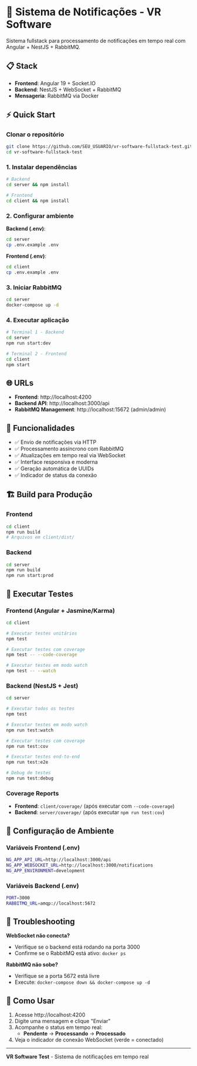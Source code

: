# 🚀 Sistema de Notificações - VR Software

Sistema fullstack para processamento de notificações em tempo real com Angular + NestJS + RabbitMQ.

## 📋 Stack

- **Frontend**: Angular 19 + Socket.IO
- **Backend**: NestJS + WebSocket + RabbitMQ
- **Mensageria**: RabbitMQ via Docker

## ⚡ Quick Start

### Clonar o repositório
```bash
git clone https://github.com/SEU_USUARIO/vr-software-fullstack-test.git
cd vr-software-fullstack-test
```

### 1. Instalar dependências
```bash
# Backend
cd server && npm install

# Frontend  
cd client && npm install
```

### 2. Configurar ambiente

**Backend (.env)**:
```bash
cd server
cp .env.example .env
```

**Frontend (.env)**:
```bash
cd client  
cp .env.example .env
```

### 3. Iniciar RabbitMQ
```bash
cd server
docker-compose up -d
```

### 4. Executar aplicação
```bash
# Terminal 1 - Backend
cd server
npm run start:dev

# Terminal 2 - Frontend  
cd client
npm start
```

## 🌐 URLs

- **Frontend**: http://localhost:4200
- **Backend API**: http://localhost:3000/api
- **RabbitMQ Management**: http://localhost:15672 (admin/admin)

## 🎯 Funcionalidades

- ✅ Envio de notificações via HTTP
- ✅ Processamento assíncrono com RabbitMQ  
- ✅ Atualizações em tempo real via WebSocket
- ✅ Interface responsiva e moderna
- ✅ Geração automática de UUIDs
- ✅ Indicador de status da conexão

## 🏗️ Build para Produção

### Frontend
```bash
cd client
npm run build
# Arquivos em client/dist/
```

### Backend
```bash
cd server  
npm run build
npm run start:prod
```
## 🧪 Executar Testes

### Frontend (Angular + Jasmine/Karma)
```bash
cd client

# Executar testes unitários
npm test

# Executar testes com coverage
npm test -- --code-coverage

# Executar testes em modo watch
npm test -- --watch
```

### Backend (NestJS + Jest)
```bash
cd server

# Executar todos os testes
npm test

# Executar testes em modo watch
npm run test:watch

# Executar testes com coverage
npm run test:cov

# Executar testes end-to-end
npm run test:e2e

# Debug de testes
npm run test:debug
```

### Coverage Reports
- **Frontend**: `client/coverage/` (após executar com `--code-coverage`)
- **Backend**: `server/coverage/` (após executar `npm run test:cov`)

## 🔧 Configuração de Ambiente

### Variáveis Frontend (.env)
```bash
NG_APP_API_URL=http://localhost:3000/api
NG_APP_WEBSOCKET_URL=http://localhost:3000/notifications
NG_APP_ENVIRONMENT=development
```

### Variáveis Backend (.env)
```bash
PORT=3000
RABBITMQ_URL=amqp://localhost:5672
```

## 🐛 Troubleshooting

**WebSocket não conecta?**
- Verifique se o backend está rodando na porta 3000
- Confirme se o RabbitMQ está ativo: `docker ps`

**RabbitMQ não sobe?**  
- Verifique se a porta 5672 está livre
- Execute: `docker-compose down && docker-compose up -d`

## 📱 Como Usar

1. Acesse http://localhost:4200
2. Digite uma mensagem e clique "Enviar"
3. Acompanhe o status em tempo real:
   - **Pendente** → **Processando** → **Processado**
4. Veja o indicador de conexão WebSocket (verde = conectado)

---

**VR Software Test** - Sistema de notificações em tempo real

